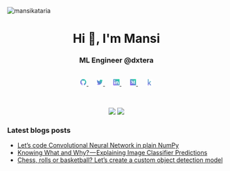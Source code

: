 <p align="left"> <img src="https://komarev.com/ghpvc/?username=mansikataria&style=flat-square" alt="mansikataria" /> </p>

<h1 align="center">Hi 👋, I'm Mansi</h1>
<h3 align="center">ML Engineer @dxtera</h3>

<br/>

<div align="center">
    <a href="https://github.com/mansikataria">
        <img src="https://github.com/mansikataria/mansikataria/blob/master/icons/github.png" width="3%"/>
    </a>
    <img width="3%" />
    <a href="https://twitter.com/_mansi___">
        <img src="https://github.com/mansikataria/mansikataria/blob/master/icons/twitter.png" width="3%"/>
    </a>
    <img width="3%" />
    <a href="https://www.linkedin.com/in/mansirkataria/">
        <img src="https://github.com/mansikataria/mansikataria/blob/master/icons/linkedin.png" width="3%"/>
    </a>
    <img width="3%" />
    <a href="https://medium.com/@zoomout">
        <img src="https://github.com/mansikataria/mansikataria/blob/master/icons/medium.png" width="3%" />
    </a>
    <img width="3%" />
    <a href="https://www.kaggle.com/mansikataria">
        <img src="https://github.com/mansikataria/mansikataria/blob/master/icons/kaggle.png" width="3%"/>
    </a>
</div>

<br/>
<br/>

<p align="center">
<img width="50%" src=https://github-readme-stats.vercel.app/api?username=skalskip&count_private=true&show_icons=true&include_all_commits=false&hide_border=true&hide_title=true />
<img width="42%" src="https://github-readme-streak-stats.herokuapp.com?user=SkalskiP&hide_border=true" />
</p>

<!--
### Open source

- [makesense.ai](https://www.makesense.ai/) - Free to use online tool for labelling photos.
- [onemetric](https://skalskip.github.io/onemetric/) - Metrics Library to Evaluate Machine Learning Algorithms in Python.
-->
### Latest blogs posts
<!-- BLOG-POST-LIST:START -->
- [Let’s code Convolutional Neural Network in plain NumPy](https://towardsdatascience.com/lets-code-convolutional-neural-network-in-plain-numpy-ce48e732f5d5?source=rss-11b65705ec0------2)
- [Knowing What and Why? — Explaining Image Classifier Predictions](https://towardsdatascience.com/knowing-what-and-why-explaining-image-classifier-predictions-680a15043bad?source=rss-11b65705ec0------2)
- [Chess, rolls or basketball? Let’s create a custom object detection model](https://towardsdatascience.com/chess-rolls-or-basketball-lets-create-a-custom-object-detection-model-ef53028eac7d?source=rss-11b65705ec0------2)
<!-- BLOG-POST-LIST:END -->

<br/>

<!-- <p align="center">
  <img src="./icons/aws.svg" alt="aws" width="40" height="40"/> 
  <img src="https://www.vectorlogo.zone/logos/microsoft_azure/microsoft_azure-icon.svg" alt="azure" width="40" height="40"/> 
  <img src="./icons/docker.svg" alt="docker" width="40" height="40"/> 
  <img src="./icons/typescript.svg" alt="typescript" width="40" height="40"/>
  <img src="./icons/react.svg" alt="react" width="40" height="40"/> 
  <img src="./icons/redux.svg" alt="redux" width="40" height="40"/>
  <img src="./icons/python.svg" alt="python" width="40" height="40"/>
  <img src="https://www.vectorlogo.zone/logos/opencv/opencv-icon.svg" alt="opencv" width="40" height="40"/> 
  <img src="https://www.vectorlogo.zone/logos/pytorch/pytorch-icon.svg" alt="pytorch" width="40" height="40"/>
  <img src="https://www.vectorlogo.zone/logos/tensorflow/tensorflow-icon.svg" alt="tensorflow" width="40" height="40"/> 
  <img src="./icons/scala.svg" alt="scala" width="40" height="40"/>
</p>  -->



<!--
**mansikataria/mansikataria** is a ✨ _special_ ✨ repository because its `README.md` (this file) appears on your GitHub profile.

Here are some ideas to get you started:

- 🔭 I’m currently working on ...
- 🌱 I’m currently learning ...
- 👯 I’m looking to collaborate on ...
- 🤔 I’m looking for help with ...
- 💬 Ask me about ...
- 📫 How to reach me: ...
- 😄 Pronouns: ...
- ⚡ Fun fact: ...
-->
